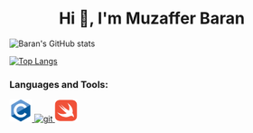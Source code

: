 
<h1 align="center">Hi 👋, I'm Muzaffer Baran</h1>

![Baran's GitHub stats](https://github-readme-stats.vercel.app/api?username=mbaransen&theme=dark&show_icons=true)


[![Top Langs](https://github-readme-stats.vercel.app/api/top-langs/?username=mbaransen&layout=compact)](https://github.com/mbaransen/github-readme-stats)


<p align="left">
</p>

<h3 align="left">Languages and Tools:</h3>
<p align="left"> <a href="https://www.cprogramming.com/" target="_blank" rel="noreferrer"> <img src="https://raw.githubusercontent.com/devicons/devicon/master/icons/c/c-original.svg" alt="c" width="40" height="40"/> </a> <a href="https://git-scm.com/" target="_blank" rel="noreferrer"> <img src="https://www.vectorlogo.zone/logos/git-scm/git-scm-icon.svg" alt="git" width="40" height="40"/> </a> <a href="https://developer.apple.com/swift/" target="_blank" rel="noreferrer"> <img src="https://raw.githubusercontent.com/devicons/devicon/master/icons/swift/swift-original.svg" alt="swift" width="40" height="40"/> </a> </p>

